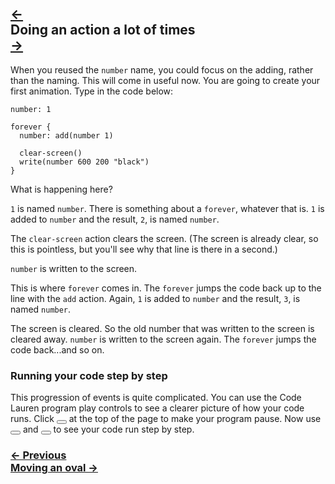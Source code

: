## <div class="top-nav-backwards">[←](#reusing-a-name)</div> Doing an action a lot of times <div class="top-nav-forwards">[→](#moving-an-oval)</div>

When you reused the `number` name, you could focus on the adding, rather than the naming.  This will come in useful now.  You are going to create your first animation.  Type in the code below:

```
number: 1

forever {
  number: add(number 1)

  clear-screen()
  write(number 600 200 "black")
}
```

What is happening here?

`1` is named `number`.  There is something about a `forever`, whatever that is.  `1` is added to `number` and the result, `2`, is named `number`.

The `clear-screen` action clears the screen. (The screen is already clear, so this is pointless, but you'll see why that line is there in a second.)

`number` is written to the screen.

This is where `forever` comes in.  The `forever` jumps the code back up to the line with the `add` action. Again, `1` is added to `number` and the result, `3`, is named `number`.

The screen is cleared. So the old number that was written to the screen is cleared away. `number` is written to the screen again.  The `forever` jumps the code back...and so on.

### Running your code step by step

This progression of events is quite complicated.  You can use the Code Lauren program play controls to see a clearer picture of how your code runs.  Click <button class="example-pause-button"></button> at the top of the page to make your program pause.  Now use <button class="example-step-backwards-button"></button> and <button class="example-step-forwards-button"></button> to see your code run step by step.

### [← Previous](#reusing-a-name) <div class="next">[Moving an oval →](#moving-an-oval)</div>
